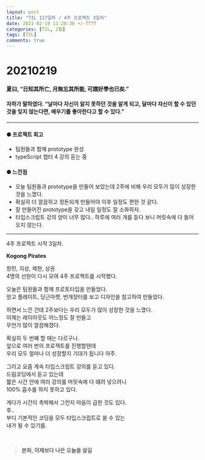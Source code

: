```yaml
---
layout: post
title: "TIL 117일차 / 4주 프로젝트 3일차"
date: 2021-02-19 11:20:30 +/-TTTT
categories: [TIL, 2월]
tags: [TIL]
comments: true
---
```


# **20210219**

#### **夏曰, “日知其所亡, 月無忘其所能, 可謂好學也已矣.”**

#### **자하가 말하였다. “날마다 자신이 알지 못하던 것을 알게 되고, 달마다 자신이 할 수 있던 것을 잊지 않는다면, 배우기를 좋아한다고 할 수 있다.”**

---

#### **⚈ 프로젝트 회고**

- 팀원들과 함께 prototype 완성
- typeScript 챕터 4 강의 듣는 중

#### **⚈ 느낀점**

- 오늘 팀원들과 prototype을 만들어 보았는데 2주에 비해 우리 모두가 많이 성장한 것을 느꼈다.
- 확실히 더 깔끔하고 정돈되게 만들어야 이후 일정도 편한 것 같다.
- 잘 만들어진 prototype을 갖고 내일 일정도 잘 소화하자.
- 타입스크립트 강의 양이 너무 많다.. 하루에 여러 개를 듣다 보니 머릿속에 다 들어오지 않는다.

---

4주 프로젝트 시작 3일차.

**Kogong Pirates**

창민, 지상, 제현, 상권  
4명의 선원이 다시 모여 4주 프로젝트를 시작했다.

오늘은 팀원들과 함께 프로토타입을 만들었다.  
망고 플레이트, 당근마켓, 번개장터를 보고 디자인을 참고하여 만들었다.

하면서 느낀 건데 2주보다는 우리 모두가 많이 성장한 것을 느꼈다.  
이제는 레이아웃도 어느정도 잘 만들고  
무언가 많이 깔끔해졌다.

확실히 두 번째 할 때는 다르구나.  
앞으로 여러 번의 프로젝트를 진행할텐데  
우리 모두 얼마나 더 성장할지 기대가 됩니다 아주.

그리고 요즘 계속 타입스크립트 강의를 듣고 있다.  
드림코딩에서 듣고 있는데  
짧은 시간 안에 여러 강의를 머릿속에 다 떄려 넣으려니  
100% 흡수를 하지 못하고 있다.

게다가 시간이 촉박해서 그런지 마음이 급한 것도 있다.  
후..  
부디 기본적인 코딩을 모두 타입스크립트로 쓸 수 있는  
내가 될 수 있기를.

<br>

> **본좌, 어제보다 나은 오늘을 살길**
